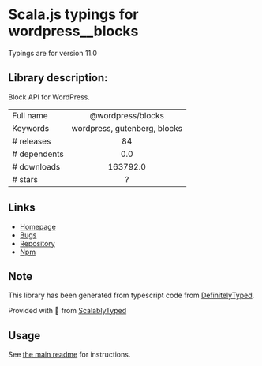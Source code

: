 
# Scala.js typings for wordpress__blocks

Typings are for version 11.0

## Library description:
Block API for WordPress.

|                    |                 |
| ------------------ | :-------------: |
| Full name          | @wordpress/blocks |
| Keywords           | wordpress, gutenberg, blocks |
| # releases         | 84 |
| # dependents       | 0.0 |
| # downloads        | 163792.0 |
| # stars            | ? |

## Links
- [Homepage](https://github.com/WordPress/gutenberg/tree/HEAD/packages/blocks/README.md)
- [Bugs](https://github.com/WordPress/gutenberg/issues)
- [Repository](https://github.com/WordPress/gutenberg)
- [Npm](https://www.npmjs.com/package/%40wordpress%2Fblocks)
    


## Note
This library has been generated from typescript code from [DefinitelyTyped](https://definitelytyped.org).

Provided with :purple_heart: from [ScalablyTyped](https://github.com/oyvindberg/ScalablyTyped)

## Usage
See [the main readme](../../readme.md) for instructions.


